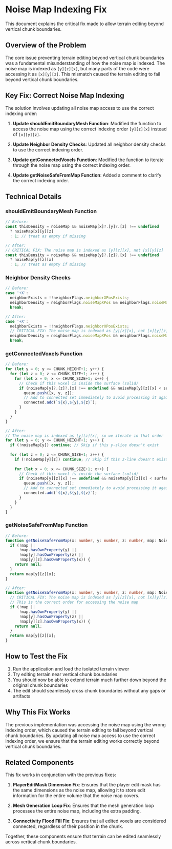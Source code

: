 # Noise Map Indexing Fix

This document explains the critical fix made to allow terrain editing beyond vertical chunk boundaries.

## Overview of the Problem

The core issue preventing terrain editing beyond vertical chunk boundaries was a fundamental misunderstanding of how the noise map is indexed. The noise map is indexed as `[y][z][x]`, but many parts of the code were accessing it as `[x][y][z]`. This mismatch caused the terrain editing to fail beyond vertical chunk boundaries.

## Key Fix: Correct Noise Map Indexing

The solution involves updating all noise map access to use the correct indexing order:

1. **Update shouldEmitBoundaryMesh Function**: Modified the function to access the noise map using the correct indexing order `[y][z][x]` instead of `[x][y][z]`.

2. **Update Neighbor Density Checks**: Updated all neighbor density checks to use the correct indexing order.

3. **Update getConnectedVoxels Function**: Modified the function to iterate through the noise map using the correct indexing order.

4. **Update getNoiseSafeFromMap Function**: Added a comment to clarify the correct indexing order.

## Technical Details

### shouldEmitBoundaryMesh Function

```typescript
// Before:
const thisDensity = noiseMap && noiseMap[x]?.[y]?.[z] !== undefined
  ? noiseMap[x][y][z]
  : 1; // treat as empty if missing

// After:
// CRITICAL FIX: The noise map is indexed as [y][z][x], not [x][y][z]
const thisDensity = noiseMap && noiseMap[y]?.[z]?.[x] !== undefined
  ? noiseMap[y][z][x]
  : 1; // treat as empty if missing
```

### Neighbor Density Checks

```typescript
// Before:
case '+X':
  neighborExists = !!neighborFlags.neighborXPosExists;
  neighborDensity = neighborFlags.noiseMapXPos && neighborFlags.noiseMapXPos[0]?.[y]?.[z];
  break;

// After:
case '+X':
  neighborExists = !!neighborFlags.neighborXPosExists;
  // CRITICAL FIX: The noise map is indexed as [y][z][x], not [x][y][z]
  neighborDensity = neighborFlags.noiseMapXPos && neighborFlags.noiseMapXPos[y]?.[z]?.[0];
  break;
```

### getConnectedVoxels Function

```typescript
// Before:
for (let y = 0; y <= CHUNK_HEIGHT+1; y++) {
  for (let z = 0; z <= CHUNK_SIZE+1; z++) {
    for (let x = 0; x <= CHUNK_SIZE+1; x++) {
      // Check if this voxel is inside the surface (solid)
      if (noiseMap[y]?.[z]?.[x] !== undefined && noiseMap[y][z][x] < surfaceLevel) {
        queue.push([x, y, z]);
        // Add to connected set immediately to avoid processing it again
        connected.add(`${x},${y},${z}`);
      }
    }
  }
}

// After:
// The noise map is indexed as [y][z][x], so we iterate in that order
for (let y = 0; y <= CHUNK_HEIGHT+1; y++) {
  if (!noiseMap[y]) continue; // Skip if this y-slice doesn't exist
  
  for (let z = 0; z <= CHUNK_SIZE+1; z++) {
    if (!noiseMap[y][z]) continue; // Skip if this z-line doesn't exist
    
    for (let x = 0; x <= CHUNK_SIZE+1; x++) {
      // Check if this voxel is inside the surface (solid)
      if (noiseMap[y][z][x] !== undefined && noiseMap[y][z][x] < surfaceLevel) {
        queue.push([x, y, z]);
        // Add to connected set immediately to avoid processing it again
        connected.add(`${x},${y},${z}`);
      }
    }
  }
}
```

### getNoiseSafeFromMap Function

```typescript
// Before:
function getNoiseSafeFromMap(x: number, y: number, z: number, map: NoiseMap): number | null {
  if (!map ||
      !map.hasOwnProperty(y) ||
      !map[y].hasOwnProperty(z) ||
      !map[y][z].hasOwnProperty(x)) {
    return null;
  }
  return map[y][z][x];
}

// After:
function getNoiseSafeFromMap(x: number, y: number, z: number, map: NoiseMap): number | null {
  // CRITICAL FIX: The noise map is indexed as [y][z][x], not [x][y][z]
  // This is the correct order for accessing the noise map
  if (!map ||
      !map.hasOwnProperty(y) ||
      !map[y].hasOwnProperty(z) ||
      !map[y][z].hasOwnProperty(x)) {
    return null;
  }
  return map[y][z][x];
}
```

## How to Test the Fix

1. Run the application and load the isolated terrain viewer
2. Try editing terrain near vertical chunk boundaries
3. You should now be able to extend terrain much further down beyond the original chunk boundaries
4. The edit should seamlessly cross chunk boundaries without any gaps or artifacts

## Why This Fix Works

The previous implementation was accessing the noise map using the wrong indexing order, which caused the terrain editing to fail beyond vertical chunk boundaries. By updating all noise map access to use the correct indexing order, we ensure that the terrain editing works correctly beyond vertical chunk boundaries.

## Related Components

This fix works in conjunction with the previous fixes:

1. **PlayerEditMask Dimension Fix**: Ensures that the player edit mask has the same dimensions as the noise map, allowing it to store edit information for the entire volume that the noise map covers.

2. **Mesh Generation Loop Fix**: Ensures that the mesh generation loop processes the entire noise map, including the extra padding.

3. **Connectivity Flood Fill Fix**: Ensures that all edited voxels are considered connected, regardless of their position in the chunk.

Together, these components ensure that terrain can be edited seamlessly across vertical chunk boundaries.
